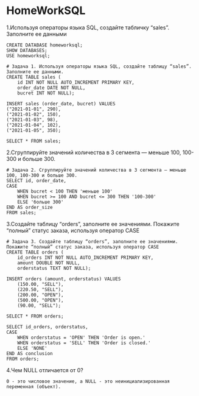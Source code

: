 # HomeWorkSQL
1.Используя операторы языка SQL, создайте табличку “sales”. Заполните ее данными
```
CREATE DATABASE homeworksql;
SHOW DATABASES;
USE homeworksql;

# Задача 1. Используя операторы языка SQL, cоздайте таблицу “sales”. Заполните ее данными.
CREATE TABLE sales (
	id INT NOT NULL AUTO_INCREMENT PRIMARY KEY,
    order_date DATE NOT NULL,
    bucret INT NOT NULL);
    
INSERT sales (order_date, bucret) VALUES
("2021-01-01", 290),
("2021-01-02", 150),
("2021-01-03", 98),
("2021-01-04", 102),
("2021-01-05", 350);

SELECT * FROM sales;
```

2.Сгруппируйте значений количества в 3 сегмента — меньше 100, 100-300 и больше 300.

```
# Задача 2. Сгруппируйте значений количества в 3 сегмента — меньше 100, 100-300 и больше 300.
SELECT id, order_date,
CASE
    WHEN bucret < 100 THEN 'меньше 100'
    WHEN bucret >= 100 AND bucret <= 300 THEN '100-300'
    ELSE 'больше 300'
END AS order_size
FROM sales;
```

3.Создайте таблицу “orders”, заполните ее значениями. Покажите “полный” статус заказа, используя оператор CASE
```
# Задача 3. Создайте таблицу “orders”, заполните ее значениями. Покажите “полный” статус заказа, используя оператор CASE
CREATE TABLE orders (
	id_orders INT NOT NULL AUTO_INCREMENT PRIMARY KEY,
    amount DOUBLE NOT NULL,
    orderstatus TEXT NOT NULL);
    
INSERT orders (amount, orderstatus) VALUES
	(150.00, "SELL"),
    (220.50, "SELL"),
    (200.00, "OPEN"),
    (500.00, "OPEN"),
    (90.00, "SELL");
    
SELECT * FROM orders;

SELECT id_orders, orderstatus,
CASE 
	WHEN orderstatus = 'OPEN' THEN 'Order is open.'
	WHEN orderstatus = 'SELL' THEN 'Order is closed.'
	ELSE 'NONE'
END AS conclusion
FROM orders;
```

4.Чем NULL отличается от 0?
```
0 - это числовое значение, а NULL - это неинициализированная переменная (объект).
```
